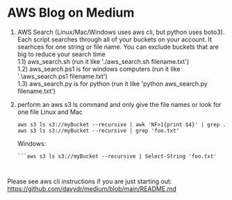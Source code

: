 # AWS Blog on Medium  
1) AWS Search (Linux/Mac/Windows uses aws cli, but python uses boto3). Each script searches through all of your buckets on your account. It searhces for one string or file name. You can exclude buckets that are big to reduce your search time  
   1.1) aws_search.sh  (run it like './aws_search.sh filename.txt')  
   1.2) aws_search.ps1 is for windows computers (run it like '.\aws_search.ps1 filename.txt')  
   1.3) aws_search.py is for python (run it like 'python aws_search.py filename.txt')  

2) perform an aws s3 ls command and only give the file names or look for one file
   Linux and Mac
     
   ```
   aws s3 ls s3://myBucket --recursive | awk 'NF>1{print $4}' | grep .  
   aws s3 ls s3://myBucket --recursive | grep 'foo.txt'
   ```
     
   Windows:  
   ```aws s3 ls s3://myBucket --recursive | ForEach-Object { if ($_ -match '^\S+\s+\S+\s+\S+\s+(.+)$') { $matches[1] } }
   ```aws s3 ls s3://myBucket --recursive | Select-String 'foo.txt'  

 
   
Please see aws cli instructions if you are just starting out:  
https://github.com/davydr/medium/blob/main/README.md  
